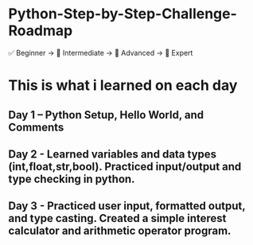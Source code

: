 # Python-Step-by-Step-Challenge-Roadmap
✅ Beginner → 🧠 Intermediate → 🚀 Advanced → 🧠 Expert

# This is what i learned on each day

## Day 1 – Python Setup, Hello World, and Comments
## Day 2 - Learned variables and data types (int,float,str,bool). Practiced input/output and type checking in python.
## Day 3 - Practiced user input, formatted output, and type casting. Created a simple interest calculator and arithmetic operator program.